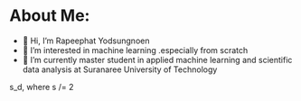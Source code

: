 <h1> About Me: </h1>

- 👋 Hi, I’m Rapeephat Yodsungnoen
- 👀 I’m interested in machine learning .especially from scratch
- 🌱 I’m currently master student in applied machine learning and scientific data analysis at Suranaree University of Technology

<equation>
  s_d, where s /= 2
</equation>

<!---
men31/men31 is a ✨ special ✨ repository because its `README.md` (this file) appears on your GitHub profile.
You can click the Preview link to take a look at your changes.
--->
